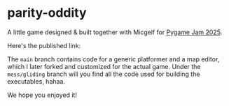 # parity-oddity

A little game designed & built together with Micgelf 
for [Pygame Jam 2025](https://itch.io/jam/pygame-jam-2025).

Here's the published link: 

The `main` branch contains code for a generic platformer and a 
map editor, which I later forked and customized for the actual game. 
Under the `mess/gliding` branch will you find all the code used for 
building the executables, hahaa.

We hope you enjoyed it!

